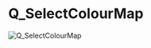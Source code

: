 # Q_SelectColourMap

![Q_SelectColourMap](https://user-images.githubusercontent.com/116869307/214152861-d7ab7c89-b643-4672-9689-addd4eddc23a.png)
